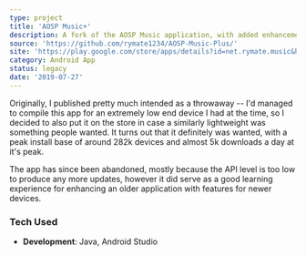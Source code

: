 ```yaml
---
type: project
title: 'AOSP Music+'
description: A fork of the AOSP Music application, with added enhancements for modern Android
source: 'https://github.com/rymate1234/AOSP-Music-Plus/'
site: 'https://play.google.com/store/apps/details?id=net.rymate.music&hl=en_US'
category: Android App
status: legacy
date: '2019-07-27'
---
```

Originally, I published pretty much intended as a throwaway -- I'd managed to compile this app for an extremely low end device I had at the time, so I decided to also put it on the store in case a similarly lightweight was something people wanted. It turns out that it definitely was wanted, with a peak install base of around 282k devices and almost 5k downloads a day at it's peak. 

The app has since been abandoned, mostly because the API level is too low to produce any more updates, however it did serve as a good learning experience for enhancing an older application with features for newer devices.

### Tech Used

 - **Development**: Java, Android Studio

